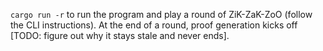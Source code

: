 ```cargo run -r``` to run the program and play a round of ZiK-ZaK-ZoO (follow the CLI instructions).
At the end of a round, proof generation kicks off [TODO: figure out why it stays stale and never ends].